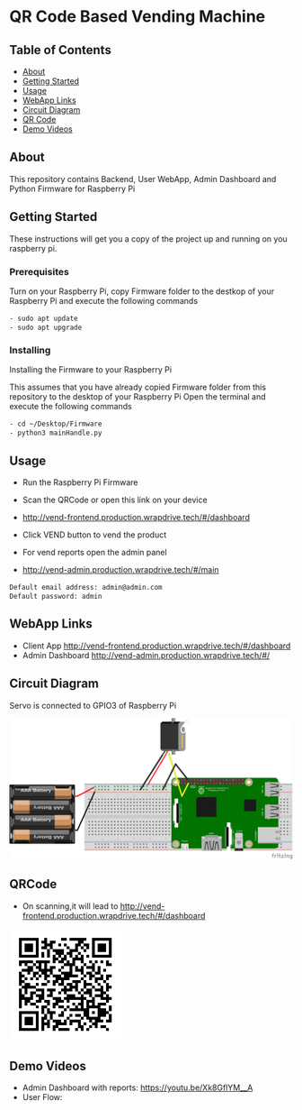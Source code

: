 # QR Code Based Vending Machine

## Table of Contents

- [About](#about)
- [Getting Started](#getting_started)
- [Usage](#usage)
- [WebApp Links](#webapp)
- [Circuit Diagram](#circuit)
- [QR Code](#qr)
- [Demo Videos](#videos)

## About <a name = "about"></a>

This repository contains Backend, User WebApp, Admin Dashboard and Python Firmware for Raspberry Pi

## Getting Started <a name = "getting_started"></a>

These instructions will get you a copy of the project up and running on you raspberry pi.

### Prerequisites

Turn on your Raspberry Pi, copy Firmware folder to the destkop of your Raspberry Pi and execute the following commands

```
- sudo apt update
- sudo apt upgrade

```

### Installing

Installing the Firmware to your Raspberry Pi

This assumes that you have already copied Firmware folder from this repository to the desktop of your Raspberry Pi
Open the terminal and execute the following commands

```
- cd ~/Desktop/Firmware
- python3 mainHandle.py
```


## Usage <a name = "usage"></a>

- Run the Raspberry Pi Firmware
- Scan the QRCode or open this link on your device
- http://vend-frontend.production.wrapdrive.tech/#/dashboard
- Click VEND button to vend the product

- For vend reports open the admin panel
- http://vend-admin.production.wrapdrive.tech/#/main

```
Default email address: admin@admin.com
Default password: admin
```

## WebApp Links <a name = "webapp"></a>

- Client App http://vend-frontend.production.wrapdrive.tech/#/dashboard
- Admin Dashboard http://vend-admin.production.wrapdrive.tech/#/

## Circuit Diagram <a name = "circuit"></a>
Servo is connected to GPIO3 of Raspberry Pi

![circuit diagram](Circuit_bb.png)

## QRCode <a name = "qr"></a>
- On scanning,it will lead to http://vend-frontend.production.wrapdrive.tech/#/dashboard

![circuit diagram](qr.png)

## Demo Videos <a name = "videos"></a>

- Admin Dashboard with reports: https://youtu.be/Xk8GflYM__A
- User Flow: 